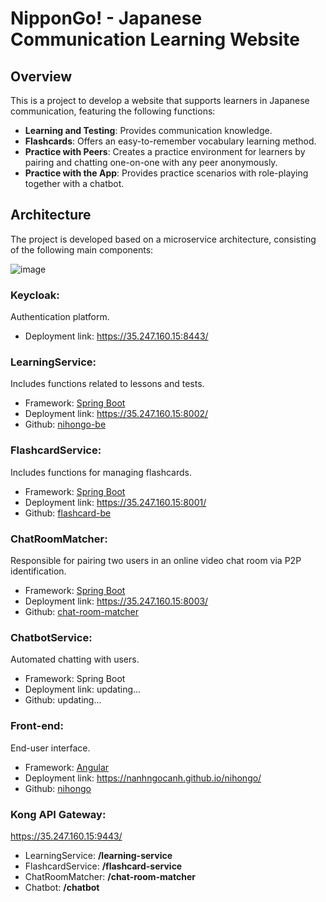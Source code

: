 
# NipponGo! - Japanese Communication Learning Website

## Overview
This is a project to develop a website that supports learners in Japanese communication, featuring the following functions:

* **Learning and Testing**: Provides communication knowledge.
* **Flashcards**: Offers an easy-to-remember vocabulary learning method.
* **Practice with Peers**: Creates a practice environment for learners by pairing and chatting one-on-one with any peer anonymously.
* **Practice with the App**: Provides practice scenarios with role-playing together with a chatbot.
## Architecture
The project is developed based on a microservice architecture, consisting of the following main components:

![image](https://github.com/nanhngocanh/nippongo-datn/assets/86515768/eeee0d9a-4caf-45fa-9c87-4a02e0005657)


### Keycloak: 
Authentication platform.
* Deployment link: https://35.247.160.15:8443/
### LearningService: 
Includes functions related to lessons and tests.
* Framework: [Spring Boot](https://spring.io/projects/spring-boot)
* Deployment link: https://35.247.160.15:8002/
* Github: [nihongo-be](https://github.com/nanhngocanh/nihongo-be)
### FlashcardService: 
Includes functions for managing flashcards.
* Framework: [Spring Boot](https://spring.io/projects/spring-boot)
* Deployment link: https://35.247.160.15:8001/
* Github: [flashcard-be](https://github.com/nanhngocanh/flashcard-be)
### ChatRoomMatcher: 
Responsible for pairing two users in an online video chat room via P2P identification.
* Framework: [Spring Boot](https://spring.io/projects/spring-boot)
* Deployment link: https://35.247.160.15:8003/
* Github: [chat-room-matcher](https://github.com/nanhngocanh/chat-room-matcher)
### ChatbotService: 
Automated chatting with users.
* Framework: Spring Boot
* Deployment link: updating...
* Github: updating...
### Front-end: 
End-user interface.
* Framework: [Angular](https://angular.io)
* Deployment link: https://nanhngocanh.github.io/nihongo/
* Github: [nihongo](https://github.com/nanhngocanh/nihongo)
### Kong API Gateway: 
https://35.247.160.15:9443/
* LearningService: **/learning-service**
* FlashcardService: **/flashcard-service**
* ChatRoomMatcher: **/chat-room-matcher**
* Chatbot: **/chatbot**
